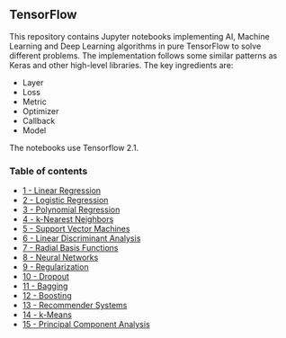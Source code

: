 ## TensorFlow

This repository contains Jupyter notebooks implementing AI, Machine Learning and Deep Learning algorithms in pure TensorFlow to solve different problems. The implementation follows some similar patterns as Keras and other high-level libraries. The key ingredients are: 

- Layer
- Loss 
- Metric 
- Optimizer
- Callback
- Model

The notebooks use Tensorflow 2.1. 

### Table of contents

* [1 - Linear Regression](https://github.com/bmarroc/tensorflow/blob/93cf85ace4aabeab560a2c8269890e15153620a9/1/tf_1.ipynb)
* [2 - Logistic Regression]()
* [3 - Polynomial Regression]()
* [4 - k-Nearest Neighbors]()
* [5 - Support Vector Machines]()
* [6 - Linear Discriminant Analysis]()
* [7 - Radial Basis Functions]()
* [8 - Neural Networks](https://github.com/bmarroc/tensorflow/blob/7296b7322705d95e4e47020eb0bcdeccb6943ec2/8/tf_8.ipynb)
* [9 - Regularization](https://github.com/bmarroc/tensorflow/blob/2af16bb3ec93be65a37806f692c8739444e35eae/9/tf_9.ipynb)
* [10 - Dropout](https://github.com/bmarroc/tensorflow/blob/8f7b0bc3b11e58f2dddfc7812d43020e32a93523/10/tf_10.ipynb)
* [11 - Bagging]()
* [12 - Boosting]()
* [13 - Recommender Systems](https://github.com/bmarroc/tensorflow/blob/051fc241b81396adaa181e988e00924a1fa0a718/13/tf_13.ipynb)
* [14 - k-Means](https://github.com/bmarroc/tensorflow/blob/0d81dd1543e154514fc13a7875c86f23c4770db1/14/tf_14.ipynb)
* [15 - Principal Component Analysis](https://github.com/bmarroc/tensorflow/blob/2df8e10e043bc6772c61af4f1959a46b0690a9e5/15/tf_15.ipynb)

